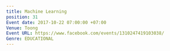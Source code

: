 ```yaml
---
title: Machine Learning
position: 31
Event date: 2017-10-22 07:00:00 +07:00
Venue: Toong
Event URL: https://www.facebook.com/events/1310247419103038/
Genre: EDUCATIONAL
---
```



